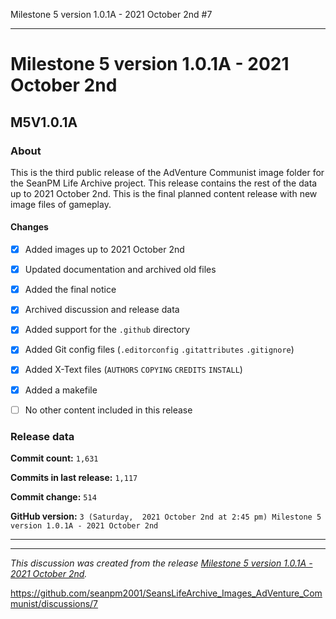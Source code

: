 Milestone 5 version 1.0.1A - 2021 October 2nd #7


***

# Milestone 5 version 1.0.1A - 2021 October 2nd

## M5V1.0.1A

### About

This is the third public release of the AdVenture Communist image folder for the SeanPM Life Archive project. This release contains the rest of the data up to 2021 October 2nd. This is the final planned content release with new image files of gameplay.

#### Changes
 
- [x]  Added images up to 2021 October 2nd

- [x] Updated documentation and archived old files

- [x] Added the final notice

- [x] Archived discussion and release data

- [x] Added support for the `.github` directory

- [x] Added Git config files (`.editorconfig` `.gitattributes` `.gitignore`)

- [x] Added X-Text files (`AUTHORS` `COPYING` `CREDITS` `INSTALL`)

- [x] Added a makefile

- [ ] No other content included in this release

<!-- 
Changes in this release:

> * Deleted 22 `IGNORE.md` files

> * Documentation updates, adding release notes for v1

> * No other changes in this release
!-->

### Release data

**Commit count:** `1,631`

**Commits in last release:** `1,117`

**Commit change:** `514`

**GitHub version:** `3 (Saturday,  2021 October 2nd at 2:45 pm) Milestone 5 version 1.0.1A - 2021 October 2nd`

***


<hr /><em>This discussion was created from the release <a href='https://github.com/seanpm2001/SeansLifeArchive_Images_AdVenture_Communist/releases/tag/M5V1.0.1A'>Milestone 5 version 1.0.1A - 2021 October 2nd</a>.</em>

https://github.com/seanpm2001/SeansLifeArchive_Images_AdVenture_Communist/discussions/7

